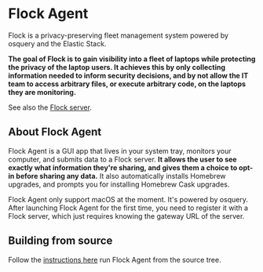 # Flock Agent

Flock is a privacy-preserving fleet management system powered by osquery and the Elastic Stack.

**The goal of Flock is to gain visibility into a fleet of laptops while protecting the privacy of the laptop users. It achieves this by only collecting information needed to inform security decisions, and by not allow the IT team to access arbitrary files, or execute arbitrary code, on the laptops they are monitoring.**

See also the [Flock server](https://github.com/firstlookmedia/flock).

## About Flock Agent

Flock Agent is a GUI app that lives in your system tray, monitors your computer, and submits data to a Flock server. **It allows the user to see exactly what information they're sharing, and gives them a choice to opt-in before sharing any data.** It also automatically installs Homebrew upgrades, and prompts you for installing Homebrew Cask upgrades.

Flock Agent only support macOS at the moment. It's powered by osquery. After launching Flock Agent for the first time, you need to register it with a Flock server, which just requires knowing the gateway URL of the server.

## Building from source

Follow the [instructions here](/BUILD.md) run Flock Agent from the source tree.
